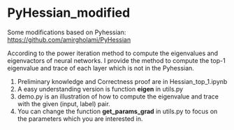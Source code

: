 # PyHessian_modified
Some modifications based on Pyhessian: https://github.com/amirgholami/PyHessian

According to the power iteration method to compute the eigenvalues and eigenvactors of neural networks. I provide the method to compute the top-1 eigenvalue and trace of each layer which is not in the Pyhessian.

1. Preliminary knowledge and Correctness proof are in Hessian_top_1.ipynb
2. A easy understanding version is function **eigen** in utils.py
3. demo.py is an illustration of how to compute the eigenvalue and trace with the given (input, label) pair.
4. You can change the function **get_params_grad** in utils.py to focus on the parameters which you are interested in.
